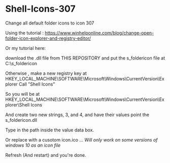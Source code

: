 # Shell-Icons-307
Change all default folder icons to icon 307

Using the tutorial :
https://www.winhelponline.com/blog/change-open-folder-icon-explorer-and-registry-editor/

Or my tutorial here:

download the .dll file from THIS REPOSITORY and put the s_foldericon file at C:\s_foldericon

Otherwise , make a new registry key at HKEY_LOCAL_MACHINE\SOFTWARE\Microsoft\Windows\CurrentVersion\Explorer 
Call "Shell Icons"

So you will be at HKEY_LOCAL_MACHINE\SOFTWARE\Microsoft\Windows\CurrentVersion\Explorer\Shell Icons

And create two new strings, 3, and 4, and have their values point the s_foldericon.dll

Type in the path inside the value data box.

Or replace with a cusotom icon.ico ... *Will only work on some versions of windows 10 as an icon file*

Refresh (And restart) and you're done.
